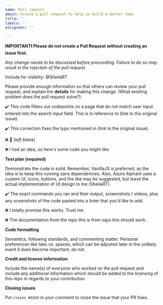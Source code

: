 ```yaml
---
name: Pull request
about: Create a pull request to help us build a better repo
title: ''
labels: ''
assignees: ''

---
```


**IMPORTANT:heavy_exclamation_mark: Please do not create a Pull Request without creating an issue first.**

*Any change needs to be discussed before proceeding. Failure to do so may result in the rejection of the pull request.*

Include for visiblity: @SheilaRT

Please provide enough information so that others can review your pull request, and explain the **details** for making this change. (What existing problem does the pull request solve?):

:heavy_check_mark: This code filters out codepoints on a page that do not match user input entered into the search input field. This is in reference to (link to the original issue).

:heavy_check_mark: This correction fixes the typo mentioned in (link to the original issue).

:x: :ghost: (_left blank_)

:x: I had an idea, so here's some code you might like.

**Test plan (required)**

Demonstrate the code is solid. Remember, VanillaJS is preferred, as the idea is to keep this running sans dependencies. Also, Azure Alphant uses a custom UI, icons, buttons, and the like may be suggested, but leave the actual implementation of UI design to me (SheilaRT). 

:heavy_check_mark: The exact commands you ran and their output, screenshots / videos, plus any sceenshots of the code pasted into a linter that you'd like to add.

:x: I totally promise this works. Trust me.

:x: The documentation from the repo this is from says this should work.

**Code formatting**

Semantics, following standards, and commenting matter. Personal preferences like tabs vs. spaces, which can be adjusted later in the unlikely event it does become important, do not.

**Credit and license information**

Include the name(s) of everyone who worked on the pull request and include any additional information which should be added to the licensing of this repo in regards to your contribution.

**Closing issues**

Put `closes #XXXX` in your comment to close the issue that your PR fixes. 
